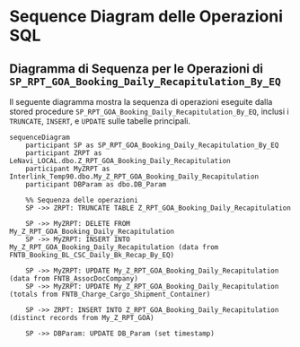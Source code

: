 # Sequence Diagram delle Operazioni SQL

## Diagramma di Sequenza per le Operazioni di `SP_RPT_GOA_Booking_Daily_Recapitulation_By_EQ`

Il seguente diagramma mostra la sequenza di operazioni eseguite dalla stored procedure `SP_RPT_GOA_Booking_Daily_Recapitulation_By_EQ`, inclusi i `TRUNCATE`, `INSERT`, e `UPDATE` sulle tabelle principali.

```mermaid
sequenceDiagram
    participant SP as SP_RPT_GOA_Booking_Daily_Recapitulation_By_EQ
    participant ZRPT as LeNavi_LOCAL.dbo.Z_RPT_GOA_Booking_Daily_Recapitulation
    participant MyZRPT as Interlink_Temp90.dbo.My_Z_RPT_GOA_Booking_Daily_Recapitulation
    participant DBParam as dbo.DB_Param

    %% Sequenza delle operazioni
    SP ->> ZRPT: TRUNCATE TABLE Z_RPT_GOA_Booking_Daily_Recapitulation

    SP ->> MyZRPT: DELETE FROM My_Z_RPT_GOA_Booking_Daily_Recapitulation
    SP ->> MyZRPT: INSERT INTO My_Z_RPT_GOA_Booking_Daily_Recapitulation (data from FNTB_Booking_BL_CSC_Daily_Bk_Recap_By_EQ)

    SP ->> MyZRPT: UPDATE My_Z_RPT_GOA_Booking_Daily_Recapitulation (data from FNTB_AssocDocCompany)
    SP ->> MyZRPT: UPDATE My_Z_RPT_GOA_Booking_Daily_Recapitulation (totals from FNTB_Charge_Cargo_Shipment_Container)
    
    SP ->> ZRPT: INSERT INTO Z_RPT_GOA_Booking_Daily_Recapitulation (distinct records from My_Z_RPT_GOA)

    SP ->> DBParam: UPDATE DB_Param (set timestamp)
```